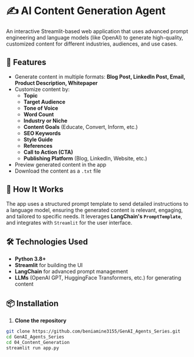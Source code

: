 # ✍️ AI Content Generation Agent

An interactive Streamlit-based web application that uses advanced prompt engineering and language models (like OpenAI) to generate high-quality, customized content for different industries, audiences, and use cases.

## 🚀 Features

- Generate content in multiple formats: **Blog Post, LinkedIn Post, Email, Product Description, Whitepaper**
- Customize content by:
  - **Topic**
  - **Target Audience**
  - **Tone of Voice**
  - **Word Count**
  - **Industry or Niche**
  - **Content Goals** (Educate, Convert, Inform, etc.)
  - **SEO Keywords**
  - **Style Guide**
  - **References**
  - **Call to Action (CTA)**
  - **Publishing Platform** (Blog, LinkedIn, Website, etc.)
- Preview generated content in the app
- Download the content as a `.txt` file

## 🧠 How It Works

The app uses a structured prompt template to send detailed instructions to a language model, ensuring the generated content is relevant, engaging, and tailored to specific needs. It leverages **LangChain's `PromptTemplate`**, and integrates with `Streamlit` for the user interface.

## 🛠️ Technologies Used

- **Python 3.8+**
- **Streamlit** for building the UI
- **LangChain** for advanced prompt management
- **LLMs** (OpenAI GPT, HuggingFace Transformers, etc.) for generating content


## 📦 Installation

1. **Clone the repository**

```bash
git clone https://github.com/beniamine3155/GenAI_Agents_Series.git
cd GenAI_Agents_Series
cd 04_Content_Generation
streamlit run app.py
